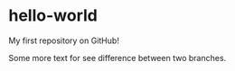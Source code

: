 # hello-world
My first repository on GitHub!

Some more text for see difference between two branches.
